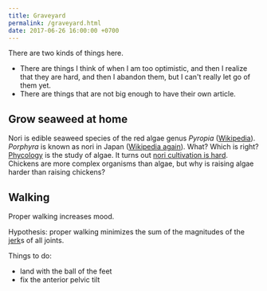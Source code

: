 ```yaml
---
title: Graveyard
permalink: /graveyard.html
date: 2017-06-26 16:00:00 +0700
---
```


There are two kinds of things here.

- There are things I think of when I am too optimistic,
and then I realize that they are hard,
and then I abandon them,
but I can't really let go of them yet.
- There are things that are not big enough to have their own article.

## Grow seaweed at home

Nori is edible seaweed species of the red algae genus _Pyropia_ ([Wikipedia](https://en.wikipedia.org/wiki/Nori)).
_Porphyra_ is known as nori in Japan
([Wikipedia again](https://en.wikipedia.org/wiki/Laver_(seaweed))).
What?
Which is right?
[Phycology](https://en.wikipedia.org/wiki/Phycology) is the study of algae.
It turns out [nori cultivation is hard](http://www.seaweed.ie/aquaculture/noricultivation.php).
Chickens are more complex organisms than algae,
but why is raising algae harder than raising chickens?

## Walking

Proper walking increases mood.

Hypothesis:
proper walking minimizes the sum of
the magnitudes of the [jerk](https://en.wikipedia.org/wiki/Jerk_%28physics%29)s of all joints.

Things to do:

- land with the ball of the feet
- fix the anterior pelvic tilt
